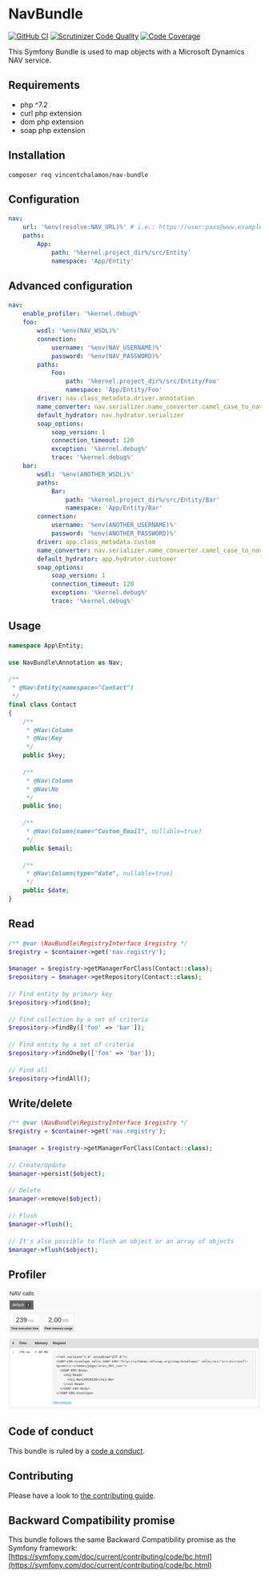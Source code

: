 # NavBundle

[![GitHub CI](https://github.com/vincentchalamon/nav-bundle/workflows/CI/badge.svg)](https://github.com/vincentchalamon/nav-bundle/actions?query=workflow%3ACI)
[![Scrutinizer Code Quality](https://scrutinizer-ci.com/g/vincentchalamon/nav-bundle/badges/quality-score.png?b=master)](https://scrutinizer-ci.com/g/vincentchalamon/nav-bundle/?branch=master)
[![Code Coverage](https://scrutinizer-ci.com/g/vincentchalamon/nav-bundle/badges/coverage.png?b=master)](https://scrutinizer-ci.com/g/vincentchalamon/nav-bundle/?branch=master)

This Symfony Bundle is used to map objects with a Microsoft Dynamics NAV service.

## Requirements

- php ^7.2
- curl php extension
- dom php extension
- soap php extension

## Installation

```shell
composer req vincentchalamon/nav-bundle
```

## Configuration

```yaml
nav:
    url: '%env(resolve:NAV_URL)%' # i.e.: https://user:pass@www.example.com/NAV_WS/
    paths:
        App:
            path: '%kernel.project_dir%/src/Entity'
            namespace: 'App/Entity'
```

## Advanced configuration

```yaml
nav:
    enable_profiler: '%kernel.debug%'
    foo:
        wsdl: '%env(NAV_WSDL)%'
        connection:
            username: '%env(NAV_USERNAME)%'
            password: '%env(NAV_PASSWORD)%'
        paths:
            Foo:
                path: '%kernel.project_dir%/src/Entity/Foo'
                namespace: 'App/Entity/Foo'
        driver: nav.class_metadata.driver.annotation
        name_converter: nav.serializer.name_converter.camel_case_to_nav
        default_hydrator: nav.hydrator.serializer
        soap_options:
            soap_version: 1
            connection_timeout: 120
            exception: '%kernel.debug%'
            trace: '%kernel.debug%'
    bar:
        wsdl: '%env(ANOTHER_WSDL)%'
        paths:
            Bar:
                path: '%kernel.project_dir%/src/Entity/Bar'
                namespace: 'App/Entity/Bar'
        connection:
            username: '%env(ANOTHER_USERNAME)%'
            password: '%env(ANOTHER_PASSWORD)%'
        driver: app.class_metadata.custom
        name_converter: nav.serializer.name_converter.camel_case_to_nav
        default_hydrator: app.hydrator.customer
        soap_options:
            soap_version: 1
            connection_timeout: 120
            exception: '%kernel.debug%'
            trace: '%kernel.debug%'
```

## Usage

```php
namespace App\Entity;

use NavBundle\Annotation as Nav;

/**
 * @Nav\Entity(namespace="Contact")
 */
final class Contact
{
    /**
     * @Nav\Column
     * @Nav\Key
     */
    public $key;

    /**
     * @Nav\Column
     * @Nav\No
     */
    public $no;

    /**
     * @Nav\Column(name="Custom_Email", nullable=true)
     */
    public $email;

    /**
     * @Nav\Column(type="date", nullable=true)
     */
    public $date;
}
```

## Read

```php
/** @var \NavBundle\RegistryInterface $registry */
$registry = $container->get('nav.registry');

$manager = $registry->getManagerForClass(Contact::class);
$repository = $manager->getRepository(Contact::class);

// Find entity by primary key
$repository->find($no);

// Find collection by a set of criteria
$repository->findBy(['foo' => 'bar']);

// Find entity by a set of criteria
$repository->findOneBy(['foo' => 'bar']);

// Find all
$repository->findAll();
```

## Write/delete

```php
/** @var \NavBundle\RegistryInterface $registry */
$registry = $container->get('nav.registry');

$manager = $registry->getManagerForClass(Contact::class);

// Create/Update
$manager->persist($object);

// Delete
$manager->remove($object);

// Flush
$manager->flush();

// It's also possible to flush an object or an array of objects
$manager->flush($object);
```

## Profiler

![Profiler](doc/profiler.png)

## Code of conduct

This bundle is ruled by a [code a conduct](/.github/CODE_OF_CONDUCT.md).

## Contributing

Please have a look to [the contributing guide](/.github/CONTRIBUTING.md).

## Backward Compatibility promise

This bundle follows the same Backward Compatibility promise as the Symfony framework: [https://symfony.com/doc/current/contributing/code/bc.html](https://symfony.com/doc/current/contributing/code/bc.html)
